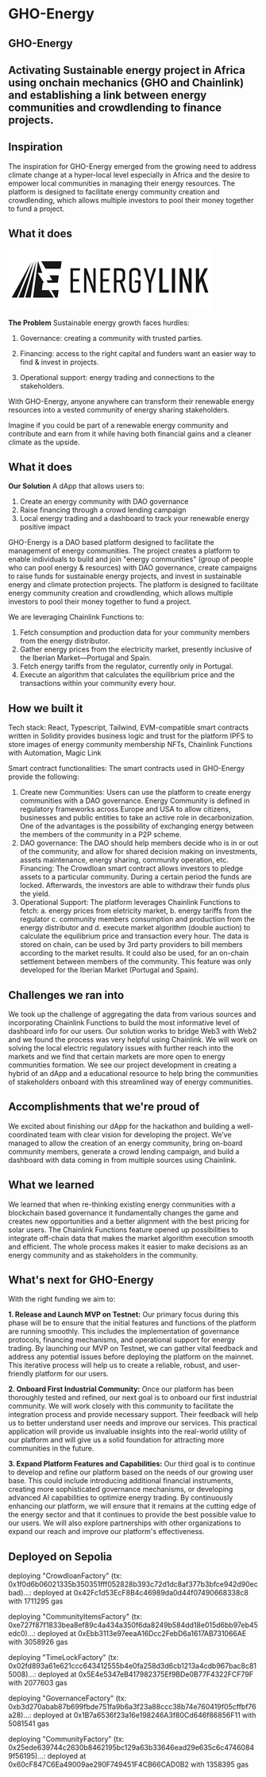 # GHO-Energy

## **GHO-Energy**

## Activating Sustainable energy project in Africa using onchain mechanics (GHO and Chainlink) and establishing a link between energy communities and crowdlending to finance projects.

## Inspiration

The inspiration for GHO-Energy emerged from the growing need to address climate change at a hyper-local level especially in Africa and the desire to empower local communities in managing their energy resources. The platform is designed to facilitate energy community creation and crowdlending, which allows multiple investors to pool their money together to fund a project.

## What it does

![Banner](frontend/src/assets/images/energylink2.png)

**The Problem**
Sustainable energy growth faces hurdles:

1. Governance: creating a community with trusted parties.

2. Financing: access to the right capital and funders want an easier way to find & invest in projects.

3. Operational support: energy trading and connections to the stakeholders.

With GHO-Energy, anyone anywhere can transform their renewable energy resources into a vested community of energy sharing stakeholders.

Imagine if you could be part of a renewable energy community and contribute and earn from it while having both financial gains and a cleaner climate as the upside.

## What it does

**Our Solution**
A dApp that allows users to:

1. Create an energy community with DAO governance
2. Raise financing through a crowd lending campaign
3. Local energy trading and a dashboard to track your renewable energy positive impact

GHO-Energy is a DAO based platform designed to facilitate the management of energy communities. The project creates a platform to enable individuals to build and join "energy communities" (group of people who can pool energy & resources) with DAO governance, create campaigns to raise funds for sustainable energy projects, and invest in sustainable energy and climate protection projects. The platform is designed to facilitate energy community creation and crowdlending, which allows multiple investors to pool their money together to fund a project.

We are leveraging Chainlink Functions to:

1. Fetch consumption and production data for your community members from the energy distributor.
2. Gather energy prices from the electricity market, presently inclusive of the Iberian Market—Portugal and Spain.
3. Fetch energy tariffs from the regulator, currently only in Portugal.
4. Execute an algorithm that calculates the equilibrium price and the transactions within your community every hour.

## How we built it

Tech stack:
React, Typescript, Tailwind, EVM-compatible smart contracts written in Solidity provides business logic and trust for the platform IPFS to store images of energy community membership NFTs, Chainlink Functions with Automation, Magic Link

Smart contract functionalities:
The smart contracts used in GHO-Energy provide the following:

1. Create new Communities: Users can use the platform to create energy communities with a DAO governance. Energy Community is defined in regulatory frameworks across Europe and USA to allow citizens, businesses and public entities to take an active role in decarbonization. One of the advantages is the possibility of exchanging energy between the members of the community in a P2P scheme.
2. DAO governance: The DAO should help members decide who is in or out of the community, and allow for shared decision making on investments, assets maintenance, energy sharing, community operation, etc.
   Financing: The Crowdloan smart contract allows investors to pledge assets to a particular community. During a certain period the funds are locked. Afterwards, the investors are able to withdraw their funds plus the yield.
3. Operational Support: The platform leverages Chainlink Functions to fetch: a. energy prices from eletricity market, b. energy tariffs from the regulator c. community members consumption and production from the energy distributor and d. execute market algorithm (double auction) to calculate the equilibrium price and transaction every hour. The data is stored on chain, can be used by 3rd party providers to bill members according to the market results. It could also be used, for an on-chain settlement between members of the community. This feature was only developed for the Iberian Market (Portugal and Spain).

## Challenges we ran into

We took up the challenge of aggregating the data from various sources and incorporating Chainlink Functions to build the most informative level of dashboard info for our users. Our solution works to bridge Web3 with Web2 and we found the process was very helpful using Chainlink.
We will work on solving the local electric regulatory issues with further reach into the markets and we find that certain markets are more open to energy communities formation. We see our project development in creating a hybrid of an dApp and a educational resource to help bring the communities of stakeholders onboard with this streamlined way of energy communities.

## Accomplishments that we're proud of

We excited about finishing our dApp for the hackathon and building a well-coordinated team with clear vision for developing the project. We’ve managed to allow the creation of an energy community, bring on-board community members, generate a crowd lending campaign, and build a dashboard with data coming in from multiple sources using Chainlink.

## What we learned

We learned that when re-thinking existing energy communities with a blockchain based governance it fundamentally changes the game and creates new opportunities and a better alignment with the best pricing for solar users. The Chainlink Functions feature opened up possibilities to integrate off-chain data that makes the market algorithm execution smooth and efficient. The whole process makes it easier to make decisions as an energy community and as stakeholders in the community.

## What's next for GHO-Energy

With the right funding we aim to:

**1. Release and Launch MVP on Testnet:** Our primary focus during this phase will be to ensure that the initial features and functions of the platform are running smoothly. This includes the implementation of governance protocols, financing mechanisms, and operational support for energy trading. By launching our MVP on Testnet, we can gather vital feedback and address any potential issues before deploying the platform on the mainnet. This iterative process will help us to create a reliable, robust, and user-friendly platform for our users.

**2. Onboard First Industrial Community:** Once our platform has been thoroughly tested and refined, our next goal is to onboard our first industrial community. We will work closely with this community to facilitate the integration process and provide necessary support. Their feedback will help us to better understand user needs and improve our services. This practical application will provide us invaluable insights into the real-world utility of our platform and will give us a solid foundation for attracting more communities in the future.

**3. Expand Platform Features and Capabilities:** Our third goal is to continue to develop and refine our platform based on the needs of our growing user base. This could include introducing additional financial instruments, creating more sophisticated governance mechanisms, or developing advanced AI capabilities to optimize energy trading. By continuously enhancing our platform, we will ensure that it remains at the cutting edge of the energy sector and that it continues to provide the best possible value to our users. We will also explore partnerships with other organizations to expand our reach and improve our platform's effectiveness.

## Deployed on Sepolia

deploying "CrowdloanFactory" (tx: 0x1f0d6b06021335b350351fff052828b393c72d1dc8af377b3bfce942d90ecbad)...: deployed at 0x42Fc1d53EcF8B4c46989da0d44f07490668338c8 with 1711295 gas

deploying "CommunityItemsFactory" (tx: 0xe727f87f1833bea8ef89c4a434a350f6da8249b584dd18e015d6bb97eb45edc0)...: deployed at 0xEbb3113e97eeaA16Dcc2FebD6a1617AB731066AE with 3058926 gas

deploying "TimeLockFactory" (tx: 0x02fd893a61e621ccc643412555b4e0fa258d3d6cb1213a4cdb967bac8c815008)...: deployed at 0x5E4e5347eB417982375Ef9BDe0B77F4322FCF79F with 2077603 gas

deploying "GovernanceFactory" (tx: 0xb3d270abab87b699fbde751fa9b6a3f23a88ccc38b74e760419f05cffbf76a28)...: deployed at 0x1B7a6536f23a16e198246A3f80Cd646f86856F11 with 5081541 gas

deploying "CommunityFactory" (tx: 0x25ede639744c2630b8462195bc129a63b33646ead29e635c6c47460849f56195)...: deployed at 0x60cF847C6Ea49009ae290F749451F4CB66CAD0B2 with 1358395 gas